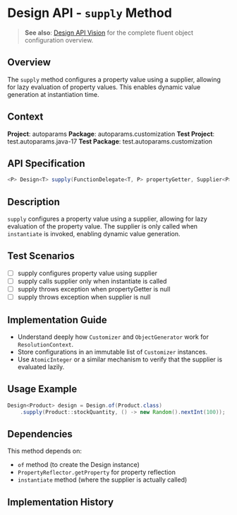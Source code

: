 # Design API - `supply` Method

> **See also**: [Design API Vision](design.md) for the complete fluent object configuration overview.

## Overview

The `supply` method configures a property value using a supplier, allowing for lazy evaluation of property values. This enables dynamic value generation at instantiation time.

## Context

**Project**: autoparams
**Package**: autoparams.customization
**Test Project**: test.autoparams.java-17
**Test Package**: test.autoparams.customization

## API Specification

```java
<P> Design<T> supply(FunctionDelegate<T, P> propertyGetter, Supplier<P> supplier);
```

## Description

`supply` configures a property value using a supplier, allowing for lazy evaluation of the property value. The supplier is only called when `instantiate` is invoked, enabling dynamic value generation.

## Test Scenarios

- [ ] supply configures property value using supplier
- [ ] supply calls supplier only when instantiate is called
- [ ] supply throws exception when propertyGetter is null
- [ ] supply throws exception when supplier is null

## Implementation Guide

- Understand deeply how `Customizer` and `ObjectGenerator` work for `ResolutionContext`.
- Store configurations in an immutable list of `Customizer` instances.
- Use `AtomicInteger` or a similar mechanism to verify that the supplier is evaluated lazily.

## Usage Example

```java
Design<Product> design = Design.of(Product.class)
    .supply(Product::stockQuantity, () -> new Random().nextInt(100));
```

## Dependencies

This method depends on:
- `of` method (to create the Design instance)
- `PropertyReflector.getProperty` for property reflection
- `instantiate` method (where the supplier is actually called)

## Implementation History

